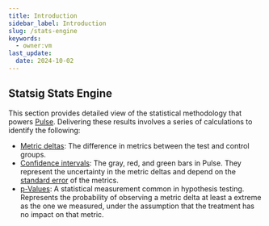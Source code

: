 ```yaml
---
title: Introduction
sidebar_label: Introduction
slug: /stats-engine
keywords:
  - owner:vm
last_update:
  date: 2024-10-02
---
```


## Statsig Stats Engine

This section provides detailed view of the statistical methodology that powers [Pulse](/pulse/read-pulse). Delivering these results involves a series of calculations to identify the following:
* [Metric deltas](/stats-engine/metric-deltas): The difference in metrics between the test and control groups.
* [Confidence intervals](/stats-engine/confidence-intervals): The gray, red, and green bars in Pulse. They represent the uncertainty in the metric deltas and depend on the [standard error](/stats-engine/variance) of the metrics. 
* [p-Values](/stats-engine/p-value): A statistical measurement common in hypothesis testing.  Represents the probability of observing a metric delta at least a extreme as the one we measured, under the assumption that the treatment has no impact on that metric. 
